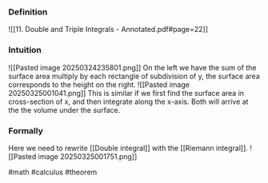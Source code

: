 ### Definition
![[11. Double and Triple Integrals - Annotated.pdf#page=22]]
###  Intuition
![[Pasted image 20250324235801.png]]
On the left we have the sum of the surface area multiply by each rectangle of subdivision of y, the surface area corresponds to the height on the right.
![[Pasted image 20250325001041.png]]
This is similar if we first find the surface area in cross-section of x, and then integrate along the x-axis.  Both will arrive at the the volume under the surface. 


### Formally
Here we need to rewrite [[Double integral]] with the [[Riemann integral]].
![[Pasted image 20250325001751.png]]

#math #calculus #theorem 



